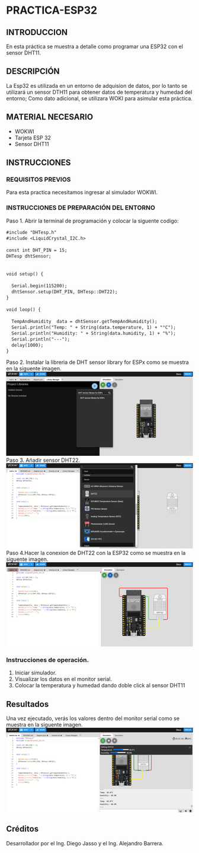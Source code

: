 # PRACTICA-ESP32
## INTRODUCCION 
En esta práctica se muestra a detalle como programar una ESP32 con el sensor DHT11.
## DESCRIPCIÓN
La Esp32 es utilizada en un entorno de adquision de datos, por lo tanto se utilizará un sensor DTH11 para obtener datos de temperatura y humedad del entorno; Como dato adicional, se utilizara WOKI para asimular esta práctica.
## MATERIAL NECESARIO
+ WOKWI
+ Tarjeta ESP 32
+ Sensor DHT11
## INSTRUCCIONES
### REQUISITOS PREVIOS
Para esta practica necesitamos ingresar al simulador WOKWI.
### INSTRUCCIONES DE PREPARACIÓN DEL ENTORNO
Paso 1. Abrir la terminal de programación y colocar la siguente codigo:
```
#include "DHTesp.h"
#include <LiquidCrystal_I2C.h>

const int DHT_PIN = 15;
DHTesp dhtSensor;


void setup() {

  Serial.begin(115200);
  dhtSensor.setup(DHT_PIN, DHTesp::DHT22);
}

void loop() {

  TempAndHumidity  data = dhtSensor.getTempAndHumidity();
  Serial.println("Temp: " + String(data.temperature, 1) + "°C");
  Serial.println("Humidity: " + String(data.humidity, 1) + "%");
  Serial.println("---");
  delay(1000);
} 
```
Paso 2. Instalar la libreria de DHT sensor library for ESPx como se muestra en la siguente imagen.
![](https://github.com/AlejandroBarreraU/PRACTICA-ESP32/blob/main/wokwi%20%201.png?raw=true)
Paso 3. Añadir sensor DHT22.
![](https://github.com/AlejandroBarreraU/PRACTICA-ESP32/blob/main/wokwi%202.png?raw=true)
Paso 4.Hacer la conexion de DHT22 con la ESP32 como se muestra en la siguente imagen.
![](https://github.com/AlejandroBarreraU/PRACTICA-ESP32/blob/main/wokwi%203.png?raw=true)
### Instrucciones de operación.
1. Iniciar simulador.
2. Visualizar los datos en el monitor serial.
3. Colocar la temperatura y humedad dando doble click al sensor DHT11
## Resultados
Una vez ejecutado, verás los valores dentro del monitor serial como se muestra en la siguente imagen.
![](https://github.com/AlejandroBarreraU/PRACTICA-ESP32/blob/main/wokwi%204.png?raw=true)
## Créditos
Desarrollador por el Ing. Diego Jasso y el Ing. Alejandro Barrera.

